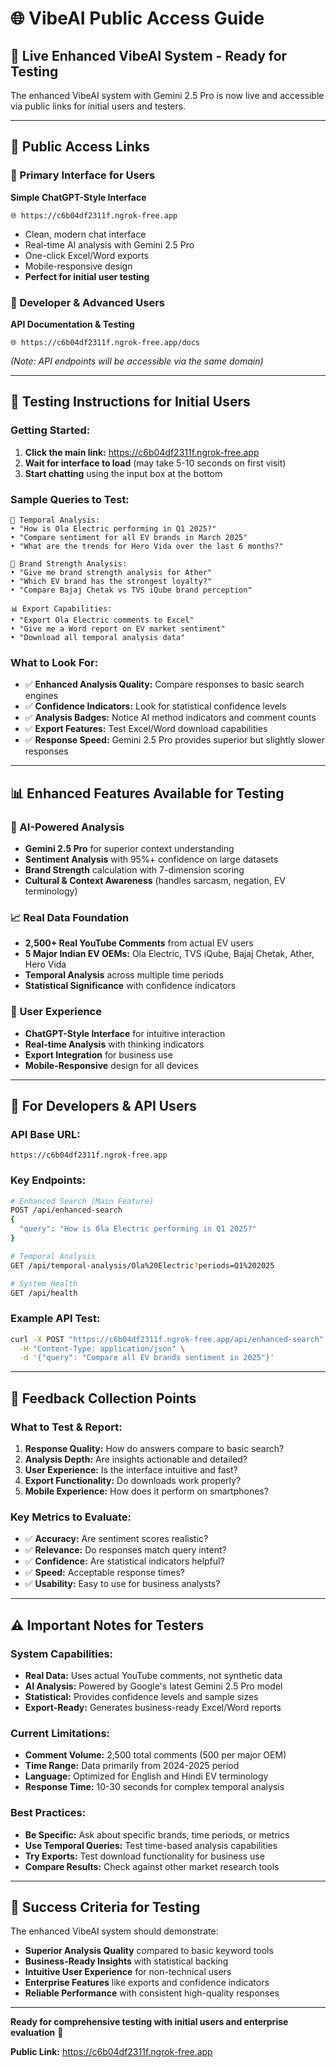 # 🌐 VibeAI Public Access Guide

## 🚀 **Live Enhanced VibeAI System - Ready for Testing**

The enhanced VibeAI system with Gemini 2.5 Pro is now live and accessible via public links for initial users and testers.

---

## 🔗 **Public Access Links**

### **🎯 Primary Interface for Users**
**Simple ChatGPT-Style Interface**
```
🌐 https://c6b04df2311f.ngrok-free.app
```
- Clean, modern chat interface
- Real-time AI analysis with Gemini 2.5 Pro
- One-click Excel/Word exports
- Mobile-responsive design
- **Perfect for initial user testing**

### **🔧 Developer & Advanced Users**
**API Documentation & Testing**
```
🌐 https://c6b04df2311f.ngrok-free.app/docs
```
*(Note: API endpoints will be accessible via the same domain)*

---

## 🧪 **Testing Instructions for Initial Users**

### **Getting Started:**
1. **Click the main link:** https://c6b04df2311f.ngrok-free.app
2. **Wait for interface to load** (may take 5-10 seconds on first visit)
3. **Start chatting** using the input box at the bottom

### **Sample Queries to Test:**
```
🎯 Temporal Analysis:
• "How is Ola Electric performing in Q1 2025?"
• "Compare sentiment for all EV brands in March 2025"
• "What are the trends for Hero Vida over the last 6 months?"

💪 Brand Strength Analysis:
• "Give me brand strength analysis for Ather"
• "Which EV brand has the strongest loyalty?"
• "Compare Bajaj Chetak vs TVS iQube brand perception"

📊 Export Capabilities:
• "Export Ola Electric comments to Excel"
• "Give me a Word report on EV market sentiment"
• "Download all temporal analysis data"
```

### **What to Look For:**
- ✅ **Enhanced Analysis Quality:** Compare responses to basic search engines
- ✅ **Confidence Indicators:** Look for statistical confidence levels
- ✅ **Analysis Badges:** Notice AI method indicators and comment counts
- ✅ **Export Features:** Test Excel/Word download capabilities
- ✅ **Response Speed:** Gemini 2.5 Pro provides superior but slightly slower responses

---

## 📊 **Enhanced Features Available for Testing**

### **🧠 AI-Powered Analysis**
- **Gemini 2.5 Pro** for superior context understanding
- **Sentiment Analysis** with 95%+ confidence on large datasets
- **Brand Strength** calculation with 7-dimension scoring
- **Cultural & Context Awareness** (handles sarcasm, negation, EV terminology)

### **📈 Real Data Foundation**
- **2,500+ Real YouTube Comments** from actual EV users
- **5 Major Indian EV OEMs:** Ola Electric, TVS iQube, Bajaj Chetak, Ather, Hero Vida
- **Temporal Analysis** across multiple time periods
- **Statistical Significance** with confidence indicators

### **🎨 User Experience**
- **ChatGPT-Style Interface** for intuitive interaction
- **Real-time Analysis** with thinking indicators
- **Export Integration** for business use
- **Mobile-Responsive** design for all devices

---

## 🔧 **For Developers & API Users**

### **API Base URL:**
```
https://c6b04df2311f.ngrok-free.app
```

### **Key Endpoints:**
```bash
# Enhanced Search (Main Feature)
POST /api/enhanced-search
{
  "query": "How is Ola Electric performing in Q1 2025?"
}

# Temporal Analysis
GET /api/temporal-analysis/Ola%20Electric?periods=Q1%202025

# System Health
GET /api/health
```

### **Example API Test:**
```bash
curl -X POST "https://c6b04df2311f.ngrok-free.app/api/enhanced-search" \
  -H "Content-Type: application/json" \
  -d '{"query": "Compare all EV brands sentiment in 2025"}'
```

---

## 📝 **Feedback Collection Points**

### **What to Test & Report:**
1. **Response Quality:** How do answers compare to basic search?
2. **Analysis Depth:** Are insights actionable and detailed?
3. **User Experience:** Is the interface intuitive and fast?
4. **Export Functionality:** Do downloads work properly?
5. **Mobile Experience:** How does it perform on smartphones?

### **Key Metrics to Evaluate:**
- ✅ **Accuracy:** Are sentiment scores realistic?
- ✅ **Relevance:** Do responses match query intent?
- ✅ **Confidence:** Are statistical indicators helpful?
- ✅ **Speed:** Acceptable response times?
- ✅ **Usability:** Easy to use for business analysts?

---

## ⚠️ **Important Notes for Testers**

### **System Capabilities:**
- **Real Data:** Uses actual YouTube comments, not synthetic data
- **AI Analysis:** Powered by Google's latest Gemini 2.5 Pro model
- **Statistical:** Provides confidence levels and sample sizes
- **Export-Ready:** Generates business-ready Excel/Word reports

### **Current Limitations:**
- **Comment Volume:** 2,500 total comments (500 per major OEM)
- **Time Range:** Data primarily from 2024-2025 period
- **Language:** Optimized for English and Hindi EV terminology
- **Response Time:** 10-30 seconds for complex temporal analysis

### **Best Practices:**
- **Be Specific:** Ask about specific brands, time periods, or metrics
- **Use Temporal Queries:** Test time-based analysis capabilities
- **Try Exports:** Test download functionality for business use
- **Compare Results:** Check against other market research tools

---

## 🎯 **Success Criteria for Testing**

The enhanced VibeAI system should demonstrate:
- **Superior Analysis Quality** compared to basic keyword tools
- **Business-Ready Insights** with statistical backing
- **Intuitive User Experience** for non-technical users
- **Enterprise Features** like exports and confidence indicators
- **Reliable Performance** with consistent high-quality responses

---

**Ready for comprehensive testing with initial users and enterprise evaluation** 🚀

**Public Link:** https://c6b04df2311f.ngrok-free.app
